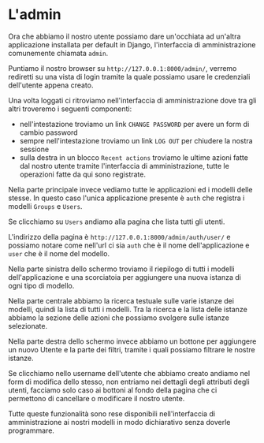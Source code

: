 # L'admin

Ora che abbiamo il nostro utente possiamo dare un'occhiata ad un'altra applicazione installata per
default in Django, l'interfaccia di amministrazione comunemente chiamata `admin`.

Puntiamo il nostro browser su `http://127.0.0.1:8000/admin/`, verremo rediretti su una vista di login
tramite la quale possiamo usare le credenziali dell'utente appena creato.

Una volta loggati ci ritroviamo nell'interfaccia di amministrazione dove tra gli altri troveremo i
seguenti componenti:

- nell'intestazione troviamo un link `CHANGE PASSWORD` per avere un form di cambio password
- sempre nell'intestazione troviamo un link `LOG OUT` per chiudere la nostra sessione
- sulla destra in un blocco `Recent actions` troviamo le ultime azioni fatte dal nostro utente tramite
l'interfaccia di amministrazione, tutte le operazioni fatte da qui sono registrate.

Nella parte principale invece vediamo tutte le applicazioni ed i modelli delle stesse. In questo caso
l'unica applicazione presente è `auth` che registra i modelli `Groups` e `Users`.

Se clicchiamo su `Users` andiamo alla pagina che lista tutti gli utenti.

L'indirizzo della pagina è `http://127.0.0.1:8000/admin/auth/user/` e possiamo notare come nell'url ci
sia `auth` che è il nome dell'applicazione e `user` che è il nome del modello.

Nella parte sinistra dello
schermo troviamo il riepilogo di tutti i modelli dell'applicazione e una scorciatoia per aggiungere
una nuova istanza di ogni tipo di modello.

Nella parte centrale abbiamo la ricerca testuale sulle varie istanze dei modelli, quindi la lista
di tutti i modelli.
Tra la ricerca e la lista delle istanze abbiamo la sezione delle azioni che possiamo svolgere sulle
istanze selezionate.

Nella parte destra dello schermo invece abbiamo un bottone per aggiungere un nuovo Utente e la parte
dei filtri, tramite i quali possiamo filtrare le nostre istanze.

Se clicchiamo nello username dell'utente che abbiamo creato andiamo nel form di modifica dello stesso,
non entriamo nei dettagli degli attributi degli utenti, facciamo solo caso ai bottoni al fondo
della pagina che ci permettono di cancellare o modificare il nostro utente.

Tutte queste funzionalità sono rese disponibili nell'interfaccia di amministrazione ai nostri modelli
in modo dichiarativo senza doverle programmare.
